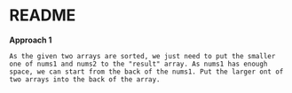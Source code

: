 ﻿# README

**Approach 1**

    As the given two arrays are sorted, we just need to put the smaller one of nums1 and nums2 to the "result" array. As nums1 has enough space, we can start from the back of the nums1. Put the larger ont of two arrays into the back of the array.




